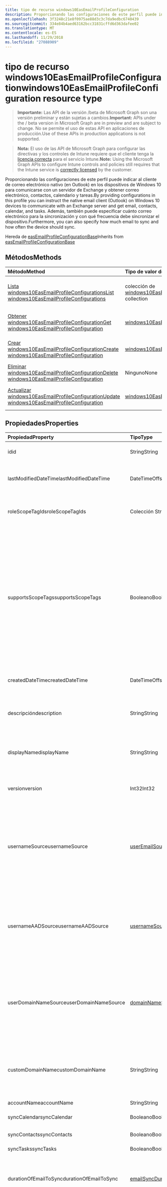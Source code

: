 ```yaml
---
title: tipo de recurso windows10EasEmailProfileConfiguration
description: Proporcionando las configuraciones de este perfil puede indicar al cliente de correo electrónico nativo (en Outlook) en los dispositivos de Windows 10 para comunicarse con un servidor de Exchange y obtener correo electrónico, contactos, calendario y tareas. Además, también puede especificar cuánto correo electrónico para la sincronización y con qué frecuencia debe sincronizar el dispositivo.
ms.openlocfilehash: 3f3248c21e8f0975ae88d3c3c7da9edbc6740439
ms.sourcegitcommit: 334e84b4aed63162bcc31831cffd6d363dafee02
ms.translationtype: MT
ms.contentlocale: es-ES
ms.lasthandoff: 11/29/2018
ms.locfileid: "27088909"
---
```

# <a name="windows10easemailprofileconfiguration-resource-type"></a><span data-ttu-id="27f1a-104">tipo de recurso windows10EasEmailProfileConfiguration</span><span class="sxs-lookup"><span data-stu-id="27f1a-104">windows10EasEmailProfileConfiguration resource type</span></span>

> <span data-ttu-id="27f1a-105">**Importante:** Las API de la versión /beta de Microsoft Graph son una versión preliminar y están sujetas a cambios.</span><span class="sxs-lookup"><span data-stu-id="27f1a-105">**Important:** APIs under the / beta version in Microsoft Graph are in preview and are subject to change.</span></span> <span data-ttu-id="27f1a-106">No se permite el uso de estas API en aplicaciones de producción.</span><span class="sxs-lookup"><span data-stu-id="27f1a-106">Use of these APIs in production applications is not supported.</span></span>

> <span data-ttu-id="27f1a-107">**Nota:** El uso de las API de Microsoft Graph para configurar las directivas y los controles de Intune requiere que el cliente tenga la [licencia correcta](https://go.microsoft.com/fwlink/?linkid=839381) para el servicio Intune.</span><span class="sxs-lookup"><span data-stu-id="27f1a-107">**Note:** Using the Microsoft Graph APIs to configure Intune controls and policies still requires that the Intune service is [correctly licensed](https://go.microsoft.com/fwlink/?linkid=839381) by the customer.</span></span>

<span data-ttu-id="27f1a-108">Proporcionando las configuraciones de este perfil puede indicar al cliente de correo electrónico nativo (en Outlook) en los dispositivos de Windows 10 para comunicarse con un servidor de Exchange y obtener correo electrónico, contactos, calendario y tareas.</span><span class="sxs-lookup"><span data-stu-id="27f1a-108">By providing configurations in this profile you can instruct the native email client (Outlook) on Windows 10 devices to communicate with an Exchange server and get email, contacts, calendar, and tasks.</span></span> <span data-ttu-id="27f1a-109">Además, también puede especificar cuánto correo electrónico para la sincronización y con qué frecuencia debe sincronizar el dispositivo.</span><span class="sxs-lookup"><span data-stu-id="27f1a-109">Furthermore, you can also specify how much email to sync and how often the device should sync.</span></span>

<span data-ttu-id="27f1a-110">Hereda de [easEmailProfileConfigurationBase](../resources/intune-deviceconfig-easemailprofileconfigurationbase.md)</span><span class="sxs-lookup"><span data-stu-id="27f1a-110">Inherits from [easEmailProfileConfigurationBase](../resources/intune-deviceconfig-easemailprofileconfigurationbase.md)</span></span>

## <a name="methods"></a><span data-ttu-id="27f1a-111">Métodos</span><span class="sxs-lookup"><span data-stu-id="27f1a-111">Methods</span></span>
|<span data-ttu-id="27f1a-112">Método</span><span class="sxs-lookup"><span data-stu-id="27f1a-112">Method</span></span>|<span data-ttu-id="27f1a-113">Tipo de valor devuelto</span><span class="sxs-lookup"><span data-stu-id="27f1a-113">Return Type</span></span>|<span data-ttu-id="27f1a-114">Descripción</span><span class="sxs-lookup"><span data-stu-id="27f1a-114">Description</span></span>|
|:---|:---|:---|
|[<span data-ttu-id="27f1a-115">Lista windows10EasEmailProfileConfigurations</span><span class="sxs-lookup"><span data-stu-id="27f1a-115">List windows10EasEmailProfileConfigurations</span></span>](../api/intune-deviceconfig-windows10easemailprofileconfiguration-list.md)|<span data-ttu-id="27f1a-116">colección de [windows10EasEmailProfileConfiguration](../resources/intune-deviceconfig-windows10easemailprofileconfiguration.md)</span><span class="sxs-lookup"><span data-stu-id="27f1a-116">[windows10EasEmailProfileConfiguration](../resources/intune-deviceconfig-windows10easemailprofileconfiguration.md) collection</span></span>|<span data-ttu-id="27f1a-117">Propiedades de la lista y relaciones de los objetos [windows10EasEmailProfileConfiguration](../resources/intune-deviceconfig-windows10easemailprofileconfiguration.md) .</span><span class="sxs-lookup"><span data-stu-id="27f1a-117">List properties and relationships of the [windows10EasEmailProfileConfiguration](../resources/intune-deviceconfig-windows10easemailprofileconfiguration.md) objects.</span></span>|
|[<span data-ttu-id="27f1a-118">Obtener windows10EasEmailProfileConfiguration</span><span class="sxs-lookup"><span data-stu-id="27f1a-118">Get windows10EasEmailProfileConfiguration</span></span>](../api/intune-deviceconfig-windows10easemailprofileconfiguration-get.md)|[<span data-ttu-id="27f1a-119">windows10EasEmailProfileConfiguration</span><span class="sxs-lookup"><span data-stu-id="27f1a-119">windows10EasEmailProfileConfiguration</span></span>](../resources/intune-deviceconfig-windows10easemailprofileconfiguration.md)|<span data-ttu-id="27f1a-120">Leer las propiedades y las relaciones del objeto [windows10EasEmailProfileConfiguration](../resources/intune-deviceconfig-windows10easemailprofileconfiguration.md) .</span><span class="sxs-lookup"><span data-stu-id="27f1a-120">Read properties and relationships of the [windows10EasEmailProfileConfiguration](../resources/intune-deviceconfig-windows10easemailprofileconfiguration.md) object.</span></span>|
|[<span data-ttu-id="27f1a-121">Crear windows10EasEmailProfileConfiguration</span><span class="sxs-lookup"><span data-stu-id="27f1a-121">Create windows10EasEmailProfileConfiguration</span></span>](../api/intune-deviceconfig-windows10easemailprofileconfiguration-create.md)|[<span data-ttu-id="27f1a-122">windows10EasEmailProfileConfiguration</span><span class="sxs-lookup"><span data-stu-id="27f1a-122">windows10EasEmailProfileConfiguration</span></span>](../resources/intune-deviceconfig-windows10easemailprofileconfiguration.md)|<span data-ttu-id="27f1a-123">Crear un nuevo objeto [windows10EasEmailProfileConfiguration](../resources/intune-deviceconfig-windows10easemailprofileconfiguration.md) .</span><span class="sxs-lookup"><span data-stu-id="27f1a-123">Create a new [windows10EasEmailProfileConfiguration](../resources/intune-deviceconfig-windows10easemailprofileconfiguration.md) object.</span></span>|
|[<span data-ttu-id="27f1a-124">Eliminar windows10EasEmailProfileConfiguration</span><span class="sxs-lookup"><span data-stu-id="27f1a-124">Delete windows10EasEmailProfileConfiguration</span></span>](../api/intune-deviceconfig-windows10easemailprofileconfiguration-delete.md)|<span data-ttu-id="27f1a-125">Ninguno</span><span class="sxs-lookup"><span data-stu-id="27f1a-125">None</span></span>|<span data-ttu-id="27f1a-126">Elimina un [windows10EasEmailProfileConfiguration](../resources/intune-deviceconfig-windows10easemailprofileconfiguration.md).</span><span class="sxs-lookup"><span data-stu-id="27f1a-126">Deletes a [windows10EasEmailProfileConfiguration](../resources/intune-deviceconfig-windows10easemailprofileconfiguration.md).</span></span>|
|[<span data-ttu-id="27f1a-127">Actualizar windows10EasEmailProfileConfiguration</span><span class="sxs-lookup"><span data-stu-id="27f1a-127">Update windows10EasEmailProfileConfiguration</span></span>](../api/intune-deviceconfig-windows10easemailprofileconfiguration-update.md)|[<span data-ttu-id="27f1a-128">windows10EasEmailProfileConfiguration</span><span class="sxs-lookup"><span data-stu-id="27f1a-128">windows10EasEmailProfileConfiguration</span></span>](../resources/intune-deviceconfig-windows10easemailprofileconfiguration.md)|<span data-ttu-id="27f1a-129">Actualizar las propiedades de un objeto [windows10EasEmailProfileConfiguration](../resources/intune-deviceconfig-windows10easemailprofileconfiguration.md) .</span><span class="sxs-lookup"><span data-stu-id="27f1a-129">Update the properties of a [windows10EasEmailProfileConfiguration](../resources/intune-deviceconfig-windows10easemailprofileconfiguration.md) object.</span></span>|

## <a name="properties"></a><span data-ttu-id="27f1a-130">Propiedades</span><span class="sxs-lookup"><span data-stu-id="27f1a-130">Properties</span></span>
|<span data-ttu-id="27f1a-131">Propiedad</span><span class="sxs-lookup"><span data-stu-id="27f1a-131">Property</span></span>|<span data-ttu-id="27f1a-132">Tipo</span><span class="sxs-lookup"><span data-stu-id="27f1a-132">Type</span></span>|<span data-ttu-id="27f1a-133">Descripción</span><span class="sxs-lookup"><span data-stu-id="27f1a-133">Description</span></span>|
|:---|:---|:---|
|<span data-ttu-id="27f1a-134">id</span><span class="sxs-lookup"><span data-stu-id="27f1a-134">id</span></span>|<span data-ttu-id="27f1a-135">String</span><span class="sxs-lookup"><span data-stu-id="27f1a-135">String</span></span>|<span data-ttu-id="27f1a-136">Clave de la entidad.</span><span class="sxs-lookup"><span data-stu-id="27f1a-136">Key of the entity.</span></span> <span data-ttu-id="27f1a-137">Heredado de [deviceConfiguration](../resources/intune-deviceconfig-deviceconfiguration.md)</span><span class="sxs-lookup"><span data-stu-id="27f1a-137">Inherited from [deviceConfiguration](../resources/intune-deviceconfig-deviceconfiguration.md)</span></span>|
|<span data-ttu-id="27f1a-138">lastModifiedDateTime</span><span class="sxs-lookup"><span data-stu-id="27f1a-138">lastModifiedDateTime</span></span>|<span data-ttu-id="27f1a-139">DateTimeOffset</span><span class="sxs-lookup"><span data-stu-id="27f1a-139">DateTimeOffset</span></span>|<span data-ttu-id="27f1a-140">Fecha y hora en la que se modificó el objeto por última vez.</span><span class="sxs-lookup"><span data-stu-id="27f1a-140">DateTime the object was last modified.</span></span> <span data-ttu-id="27f1a-141">Heredado de [deviceConfiguration](../resources/intune-deviceconfig-deviceconfiguration.md)</span><span class="sxs-lookup"><span data-stu-id="27f1a-141">Inherited from [deviceConfiguration](../resources/intune-deviceconfig-deviceconfiguration.md)</span></span>|
|<span data-ttu-id="27f1a-142">roleScopeTagIds</span><span class="sxs-lookup"><span data-stu-id="27f1a-142">roleScopeTagIds</span></span>|<span data-ttu-id="27f1a-143">Colección String</span><span class="sxs-lookup"><span data-stu-id="27f1a-143">String collection</span></span>|<span data-ttu-id="27f1a-144">Lista de etiquetas de ámbito para esta instancia de entidad.</span><span class="sxs-lookup"><span data-stu-id="27f1a-144">List of Scope Tags for this Entity instance.</span></span> <span data-ttu-id="27f1a-145">Heredado de [deviceConfiguration](../resources/intune-deviceconfig-deviceconfiguration.md)</span><span class="sxs-lookup"><span data-stu-id="27f1a-145">Inherited from [deviceConfiguration](../resources/intune-deviceconfig-deviceconfiguration.md)</span></span>|
|<span data-ttu-id="27f1a-146">supportsScopeTags</span><span class="sxs-lookup"><span data-stu-id="27f1a-146">supportsScopeTags</span></span>|<span data-ttu-id="27f1a-147">Booleano</span><span class="sxs-lookup"><span data-stu-id="27f1a-147">Boolean</span></span>|<span data-ttu-id="27f1a-148">Indica si la configuración del dispositivo subyacente admite la asignación de etiquetas de ámbito.</span><span class="sxs-lookup"><span data-stu-id="27f1a-148">Indicates whether or not the underlying Device Configuration supports the assignment of scope tags.</span></span> <span data-ttu-id="27f1a-149">No se permite la asignación a la propiedad ScopeTags cuando este valor es false y entidades no estará visibles para los usuarios con ámbito.</span><span class="sxs-lookup"><span data-stu-id="27f1a-149">Assigning to the ScopeTags property is not allowed when this value is false and entities will not be visible to scoped users.</span></span> <span data-ttu-id="27f1a-150">Esto se produce para las directivas de heredado creadas en Silverlight y se puede resolver por eliminar y volver a crear la directiva en el Portal de Azure.</span><span class="sxs-lookup"><span data-stu-id="27f1a-150">This occurs for Legacy policies created in Silverlight and can be resolved by deleting and recreating the policy in the Azure Portal.</span></span> <span data-ttu-id="27f1a-151">Esta propiedad es de sólo lectura.</span><span class="sxs-lookup"><span data-stu-id="27f1a-151">This property is read-only.</span></span> <span data-ttu-id="27f1a-152">Heredado de [deviceConfiguration](../resources/intune-deviceconfig-deviceconfiguration.md)</span><span class="sxs-lookup"><span data-stu-id="27f1a-152">Inherited from [deviceConfiguration](../resources/intune-deviceconfig-deviceconfiguration.md)</span></span>|
|<span data-ttu-id="27f1a-153">createdDateTime</span><span class="sxs-lookup"><span data-stu-id="27f1a-153">createdDateTime</span></span>|<span data-ttu-id="27f1a-154">DateTimeOffset</span><span class="sxs-lookup"><span data-stu-id="27f1a-154">DateTimeOffset</span></span>|<span data-ttu-id="27f1a-155">Fecha y hora en la que se creó el objeto.</span><span class="sxs-lookup"><span data-stu-id="27f1a-155">DateTime the object was created.</span></span> <span data-ttu-id="27f1a-156">Heredado de [deviceConfiguration](../resources/intune-deviceconfig-deviceconfiguration.md)</span><span class="sxs-lookup"><span data-stu-id="27f1a-156">Inherited from [deviceConfiguration](../resources/intune-deviceconfig-deviceconfiguration.md)</span></span>|
|<span data-ttu-id="27f1a-157">descripción</span><span class="sxs-lookup"><span data-stu-id="27f1a-157">description</span></span>|<span data-ttu-id="27f1a-158">String</span><span class="sxs-lookup"><span data-stu-id="27f1a-158">String</span></span>|<span data-ttu-id="27f1a-159">Descripción proporcionada por el administrador de la configuración del dispositivo.</span><span class="sxs-lookup"><span data-stu-id="27f1a-159">Admin provided description of the Device Configuration.</span></span> <span data-ttu-id="27f1a-160">Heredado de [deviceConfiguration](../resources/intune-deviceconfig-deviceconfiguration.md)</span><span class="sxs-lookup"><span data-stu-id="27f1a-160">Inherited from [deviceConfiguration](../resources/intune-deviceconfig-deviceconfiguration.md)</span></span>|
|<span data-ttu-id="27f1a-161">displayName</span><span class="sxs-lookup"><span data-stu-id="27f1a-161">displayName</span></span>|<span data-ttu-id="27f1a-162">String</span><span class="sxs-lookup"><span data-stu-id="27f1a-162">String</span></span>|<span data-ttu-id="27f1a-163">Nombre proporcionado por el administrador de la configuración del dispositivo.</span><span class="sxs-lookup"><span data-stu-id="27f1a-163">Admin provided name of the device configuration.</span></span> <span data-ttu-id="27f1a-164">Heredado de [deviceConfiguration](../resources/intune-deviceconfig-deviceconfiguration.md)</span><span class="sxs-lookup"><span data-stu-id="27f1a-164">Inherited from [deviceConfiguration](../resources/intune-deviceconfig-deviceconfiguration.md)</span></span>|
|<span data-ttu-id="27f1a-165">version</span><span class="sxs-lookup"><span data-stu-id="27f1a-165">version</span></span>|<span data-ttu-id="27f1a-166">Int32</span><span class="sxs-lookup"><span data-stu-id="27f1a-166">Int32</span></span>|<span data-ttu-id="27f1a-167">Versión de la configuración del dispositivo.</span><span class="sxs-lookup"><span data-stu-id="27f1a-167">Version of the device configuration.</span></span> <span data-ttu-id="27f1a-168">Heredado de [deviceConfiguration](../resources/intune-deviceconfig-deviceconfiguration.md)</span><span class="sxs-lookup"><span data-stu-id="27f1a-168">Inherited from [deviceConfiguration](../resources/intune-deviceconfig-deviceconfiguration.md)</span></span>|
|<span data-ttu-id="27f1a-169">usernameSource</span><span class="sxs-lookup"><span data-stu-id="27f1a-169">usernameSource</span></span>|[<span data-ttu-id="27f1a-170">userEmailSource</span><span class="sxs-lookup"><span data-stu-id="27f1a-170">userEmailSource</span></span>](../resources/intune-deviceconfig-useremailsource.md)|<span data-ttu-id="27f1a-171">Atributo de nombre de usuario que se seleccionan de AAD y se insertan en este perfil antes de instalar en el dispositivo.</span><span class="sxs-lookup"><span data-stu-id="27f1a-171">Username attribute that is picked from AAD and injected into this profile before installing on the device.</span></span> <span data-ttu-id="27f1a-172">Se hereda de [easEmailProfileConfigurationBase](../resources/intune-deviceconfig-easemailprofileconfigurationbase.md).</span><span class="sxs-lookup"><span data-stu-id="27f1a-172">Inherited from [easEmailProfileConfigurationBase](../resources/intune-deviceconfig-easemailprofileconfigurationbase.md).</span></span> <span data-ttu-id="27f1a-173">Los valores posibles son: `userPrincipalName` y `primarySmtpAddress`.</span><span class="sxs-lookup"><span data-stu-id="27f1a-173">Possible values are: `userPrincipalName`, `primarySmtpAddress`.</span></span>|
|<span data-ttu-id="27f1a-174">usernameAADSource</span><span class="sxs-lookup"><span data-stu-id="27f1a-174">usernameAADSource</span></span>|[<span data-ttu-id="27f1a-175">usernameSource</span><span class="sxs-lookup"><span data-stu-id="27f1a-175">usernameSource</span></span>](../resources/intune-deviceconfig-usernamesource.md)|<span data-ttu-id="27f1a-176">Nombre del campo AAD, que se usará para recuperar el nombre de usuario para el perfil de correo electrónico.</span><span class="sxs-lookup"><span data-stu-id="27f1a-176">Name of the AAD field, that will be used to retrieve UserName for email profile.</span></span> <span data-ttu-id="27f1a-177">Se hereda de [easEmailProfileConfigurationBase](../resources/intune-deviceconfig-easemailprofileconfigurationbase.md).</span><span class="sxs-lookup"><span data-stu-id="27f1a-177">Inherited from [easEmailProfileConfigurationBase](../resources/intune-deviceconfig-easemailprofileconfigurationbase.md).</span></span> <span data-ttu-id="27f1a-178">Los valores posibles son: `userPrincipalName`, `primarySmtpAddress` y `samAccountName`.</span><span class="sxs-lookup"><span data-stu-id="27f1a-178">Possible values are: `userPrincipalName`, `primarySmtpAddress`, `samAccountName`.</span></span>|
|<span data-ttu-id="27f1a-179">userDomainNameSource</span><span class="sxs-lookup"><span data-stu-id="27f1a-179">userDomainNameSource</span></span>|[<span data-ttu-id="27f1a-180">domainNameSource</span><span class="sxs-lookup"><span data-stu-id="27f1a-180">domainNameSource</span></span>](../resources/intune-deviceconfig-domainnamesource.md)|<span data-ttu-id="27f1a-181">Atributo UserDomainname que se seleccionan de AAD y se insertan en este perfil antes de instalar en el dispositivo.</span><span class="sxs-lookup"><span data-stu-id="27f1a-181">UserDomainname attribute that is picked from AAD and injected into this profile before installing on the device.</span></span> <span data-ttu-id="27f1a-182">Se hereda de [easEmailProfileConfigurationBase](../resources/intune-deviceconfig-easemailprofileconfigurationbase.md).</span><span class="sxs-lookup"><span data-stu-id="27f1a-182">Inherited from [easEmailProfileConfigurationBase](../resources/intune-deviceconfig-easemailprofileconfigurationbase.md).</span></span> <span data-ttu-id="27f1a-183">Los valores posibles son: `fullDomainName` y `netBiosDomainName`.</span><span class="sxs-lookup"><span data-stu-id="27f1a-183">Possible values are: `fullDomainName`, `netBiosDomainName`.</span></span>|
|<span data-ttu-id="27f1a-184">customDomainName</span><span class="sxs-lookup"><span data-stu-id="27f1a-184">customDomainName</span></span>|<span data-ttu-id="27f1a-185">String</span><span class="sxs-lookup"><span data-stu-id="27f1a-185">String</span></span>|<span data-ttu-id="27f1a-186">Valor de nombre de dominio personalizado utilizado durante la generación de un perfil de correo electrónico antes de instalar en el dispositivo.</span><span class="sxs-lookup"><span data-stu-id="27f1a-186">Custom domain name value used while generating an email profile before installing on the device.</span></span> <span data-ttu-id="27f1a-187">Se hereda de [easEmailProfileConfigurationBase](../resources/intune-deviceconfig-easemailprofileconfigurationbase.md)</span><span class="sxs-lookup"><span data-stu-id="27f1a-187">Inherited from [easEmailProfileConfigurationBase](../resources/intune-deviceconfig-easemailprofileconfigurationbase.md)</span></span>|
|<span data-ttu-id="27f1a-188">accountName</span><span class="sxs-lookup"><span data-stu-id="27f1a-188">accountName</span></span>|<span data-ttu-id="27f1a-189">String</span><span class="sxs-lookup"><span data-stu-id="27f1a-189">String</span></span>|<span data-ttu-id="27f1a-190">Nombre de la cuenta.</span><span class="sxs-lookup"><span data-stu-id="27f1a-190">Account name.</span></span>|
|<span data-ttu-id="27f1a-191">syncCalendar</span><span class="sxs-lookup"><span data-stu-id="27f1a-191">syncCalendar</span></span>|<span data-ttu-id="27f1a-192">Booleano</span><span class="sxs-lookup"><span data-stu-id="27f1a-192">Boolean</span></span>|<span data-ttu-id="27f1a-193">Si desea o no sincronizar el calendario.</span><span class="sxs-lookup"><span data-stu-id="27f1a-193">Whether or not to sync the calendar.</span></span>|
|<span data-ttu-id="27f1a-194">syncContacts</span><span class="sxs-lookup"><span data-stu-id="27f1a-194">syncContacts</span></span>|<span data-ttu-id="27f1a-195">Booleano</span><span class="sxs-lookup"><span data-stu-id="27f1a-195">Boolean</span></span>|<span data-ttu-id="27f1a-196">Si desea o no sincronizar contactos.</span><span class="sxs-lookup"><span data-stu-id="27f1a-196">Whether or not to sync contacts.</span></span>|
|<span data-ttu-id="27f1a-197">syncTasks</span><span class="sxs-lookup"><span data-stu-id="27f1a-197">syncTasks</span></span>|<span data-ttu-id="27f1a-198">Booleano</span><span class="sxs-lookup"><span data-stu-id="27f1a-198">Boolean</span></span>|<span data-ttu-id="27f1a-199">Si desea sincronizar las tareas.</span><span class="sxs-lookup"><span data-stu-id="27f1a-199">Whether or not to sync tasks.</span></span>|
|<span data-ttu-id="27f1a-200">durationOfEmailToSync</span><span class="sxs-lookup"><span data-stu-id="27f1a-200">durationOfEmailToSync</span></span>|[<span data-ttu-id="27f1a-201">emailSyncDuration</span><span class="sxs-lookup"><span data-stu-id="27f1a-201">emailSyncDuration</span></span>](../resources/intune-deviceconfig-emailsyncduration.md)|<span data-ttu-id="27f1a-202">Duración de correo electrónico para la sincronización. Los valores posibles son: `userDefined`, `oneDay`, `threeDays`, `oneWeek`, `twoWeeks`, `oneMonth`, `unlimited`.</span><span class="sxs-lookup"><span data-stu-id="27f1a-202">Duration of email to sync. Possible values are: `userDefined`, `oneDay`, `threeDays`, `oneWeek`, `twoWeeks`, `oneMonth`, `unlimited`.</span></span>|
|<span data-ttu-id="27f1a-203">emailAddressSource</span><span class="sxs-lookup"><span data-stu-id="27f1a-203">emailAddressSource</span></span>|[<span data-ttu-id="27f1a-204">userEmailSource</span><span class="sxs-lookup"><span data-stu-id="27f1a-204">userEmailSource</span></span>](../resources/intune-deviceconfig-useremailsource.md)|<span data-ttu-id="27f1a-205">Atributo de correo electrónico que se seleccionan de AAD y se insertan en este perfil antes de instalar en el dispositivo.</span><span class="sxs-lookup"><span data-stu-id="27f1a-205">Email attribute that is picked from AAD and injected into this profile before installing on the device.</span></span> <span data-ttu-id="27f1a-206">Los valores posibles son: `userPrincipalName` y `primarySmtpAddress`.</span><span class="sxs-lookup"><span data-stu-id="27f1a-206">Possible values are: `userPrincipalName`, `primarySmtpAddress`.</span></span>|
|<span data-ttu-id="27f1a-207">emailSyncSchedule</span><span class="sxs-lookup"><span data-stu-id="27f1a-207">emailSyncSchedule</span></span>|[<span data-ttu-id="27f1a-208">emailSyncSchedule</span><span class="sxs-lookup"><span data-stu-id="27f1a-208">emailSyncSchedule</span></span>](../resources/intune-deviceconfig-emailsyncschedule.md)|<span data-ttu-id="27f1a-209">Programación de sincronización de correo electrónico.</span><span class="sxs-lookup"><span data-stu-id="27f1a-209">Email sync schedule.</span></span> <span data-ttu-id="27f1a-210">Los valores posibles son: `userDefined`, `asMessagesArrive`, `manual`, `fifteenMinutes`, `thirtyMinutes`, `sixtyMinutes` y `basedOnMyUsage`.</span><span class="sxs-lookup"><span data-stu-id="27f1a-210">Possible values are: `userDefined`, `asMessagesArrive`, `manual`, `fifteenMinutes`, `thirtyMinutes`, `sixtyMinutes`, `basedOnMyUsage`.</span></span>|
|<span data-ttu-id="27f1a-211">hostName</span><span class="sxs-lookup"><span data-stu-id="27f1a-211">hostName</span></span>|<span data-ttu-id="27f1a-212">String</span><span class="sxs-lookup"><span data-stu-id="27f1a-212">String</span></span>|<span data-ttu-id="27f1a-213">Ubicación de Exchange esa dirección (URL) que la aplicación de correo nativo se conecta a.</span><span class="sxs-lookup"><span data-stu-id="27f1a-213">Exchange location that (URL) that the native mail app connects to.</span></span>|
|<span data-ttu-id="27f1a-214">requireSsl</span><span class="sxs-lookup"><span data-stu-id="27f1a-214">requireSsl</span></span>|<span data-ttu-id="27f1a-215">Booleano</span><span class="sxs-lookup"><span data-stu-id="27f1a-215">Boolean</span></span>|<span data-ttu-id="27f1a-216">Indica si se va a usar SSL o no.</span><span class="sxs-lookup"><span data-stu-id="27f1a-216">Indicates whether or not to use SSL.</span></span>|

## <a name="relationships"></a><span data-ttu-id="27f1a-217">Relaciones</span><span class="sxs-lookup"><span data-stu-id="27f1a-217">Relationships</span></span>
|<span data-ttu-id="27f1a-218">Relación</span><span class="sxs-lookup"><span data-stu-id="27f1a-218">Relationship</span></span>|<span data-ttu-id="27f1a-219">Tipo</span><span class="sxs-lookup"><span data-stu-id="27f1a-219">Type</span></span>|<span data-ttu-id="27f1a-220">Descripción</span><span class="sxs-lookup"><span data-stu-id="27f1a-220">Description</span></span>|
|:---|:---|:---|
|<span data-ttu-id="27f1a-221">groupAssignments</span><span class="sxs-lookup"><span data-stu-id="27f1a-221">groupAssignments</span></span>|<span data-ttu-id="27f1a-222">colección de [deviceConfigurationGroupAssignment](../resources/intune-deviceconfig-deviceconfigurationgroupassignment.md)</span><span class="sxs-lookup"><span data-stu-id="27f1a-222">[deviceConfigurationGroupAssignment](../resources/intune-deviceconfig-deviceconfigurationgroupassignment.md) collection</span></span>|<span data-ttu-id="27f1a-223">La lista de asignaciones de grupo para el perfil de configuración del dispositivo.</span><span class="sxs-lookup"><span data-stu-id="27f1a-223">The list of group assignments for the device configuration profile.</span></span> <span data-ttu-id="27f1a-224">Heredado de [deviceConfiguration](../resources/intune-deviceconfig-deviceconfiguration.md)</span><span class="sxs-lookup"><span data-stu-id="27f1a-224">Inherited from [deviceConfiguration](../resources/intune-deviceconfig-deviceconfiguration.md)</span></span>|
|<span data-ttu-id="27f1a-225">asignaciones</span><span class="sxs-lookup"><span data-stu-id="27f1a-225">assignments</span></span>|<span data-ttu-id="27f1a-226">Colección [deviceConfigurationAssignment](../resources/intune-deviceconfig-deviceconfigurationassignment.md)</span><span class="sxs-lookup"><span data-stu-id="27f1a-226">[deviceConfigurationAssignment](../resources/intune-deviceconfig-deviceconfigurationassignment.md) collection</span></span>|<span data-ttu-id="27f1a-227">La lista de tareas para el perfil de configuración del dispositivo.</span><span class="sxs-lookup"><span data-stu-id="27f1a-227">The list of assignments for the device configuration profile.</span></span> <span data-ttu-id="27f1a-228">Heredado de [deviceConfiguration](../resources/intune-deviceconfig-deviceconfiguration.md)</span><span class="sxs-lookup"><span data-stu-id="27f1a-228">Inherited from [deviceConfiguration](../resources/intune-deviceconfig-deviceconfiguration.md)</span></span>|
|<span data-ttu-id="27f1a-229">deviceStatuses</span><span class="sxs-lookup"><span data-stu-id="27f1a-229">deviceStatuses</span></span>|<span data-ttu-id="27f1a-230">Colección [deviceConfigurationDeviceStatus](../resources/intune-deviceconfig-deviceconfigurationdevicestatus.md)</span><span class="sxs-lookup"><span data-stu-id="27f1a-230">[deviceConfigurationDeviceStatus](../resources/intune-deviceconfig-deviceconfigurationdevicestatus.md) collection</span></span>|<span data-ttu-id="27f1a-231">Estado de instalación de configuración del dispositivo por dispositivo.</span><span class="sxs-lookup"><span data-stu-id="27f1a-231">Device configuration installation status by device.</span></span> <span data-ttu-id="27f1a-232">Heredado de [deviceConfiguration](../resources/intune-deviceconfig-deviceconfiguration.md)</span><span class="sxs-lookup"><span data-stu-id="27f1a-232">Inherited from [deviceConfiguration](../resources/intune-deviceconfig-deviceconfiguration.md)</span></span>|
|<span data-ttu-id="27f1a-233">userStatuses</span><span class="sxs-lookup"><span data-stu-id="27f1a-233">userStatuses</span></span>|<span data-ttu-id="27f1a-234">Colección [deviceConfigurationUserStatus](../resources/intune-deviceconfig-deviceconfigurationuserstatus.md)</span><span class="sxs-lookup"><span data-stu-id="27f1a-234">[deviceConfigurationUserStatus](../resources/intune-deviceconfig-deviceconfigurationuserstatus.md) collection</span></span>|<span data-ttu-id="27f1a-235">Estado de instalación de configuración de dispositivo por usuario.</span><span class="sxs-lookup"><span data-stu-id="27f1a-235">Device configuration installation status by user.</span></span> <span data-ttu-id="27f1a-236">Heredado de [deviceConfiguration](../resources/intune-deviceconfig-deviceconfiguration.md)</span><span class="sxs-lookup"><span data-stu-id="27f1a-236">Inherited from [deviceConfiguration](../resources/intune-deviceconfig-deviceconfiguration.md)</span></span>|
|<span data-ttu-id="27f1a-237">deviceStatusOverview</span><span class="sxs-lookup"><span data-stu-id="27f1a-237">deviceStatusOverview</span></span>|[<span data-ttu-id="27f1a-238">deviceConfigurationDeviceOverview</span><span class="sxs-lookup"><span data-stu-id="27f1a-238">deviceConfigurationDeviceOverview</span></span>](../resources/intune-deviceconfig-deviceconfigurationdeviceoverview.md)|<span data-ttu-id="27f1a-239">Información general sobre el estado de dispositivos de la configuración de dispositivo. Heredado de [deviceConfiguration](../resources/intune-deviceconfig-deviceconfiguration.md)</span><span class="sxs-lookup"><span data-stu-id="27f1a-239">Device Configuration devices status overview Inherited from [deviceConfiguration](../resources/intune-deviceconfig-deviceconfiguration.md)</span></span>|
|<span data-ttu-id="27f1a-240">userStatusOverview</span><span class="sxs-lookup"><span data-stu-id="27f1a-240">userStatusOverview</span></span>|[<span data-ttu-id="27f1a-241">deviceConfigurationUserOverview</span><span class="sxs-lookup"><span data-stu-id="27f1a-241">deviceConfigurationUserOverview</span></span>](../resources/intune-deviceconfig-deviceconfigurationuseroverview.md)|<span data-ttu-id="27f1a-242">Información general sobre el estado de usuarios de la configuración de dispositivo. Heredado de [deviceConfiguration](../resources/intune-deviceconfig-deviceconfiguration.md)</span><span class="sxs-lookup"><span data-stu-id="27f1a-242">Device Configuration users status overview Inherited from [deviceConfiguration](../resources/intune-deviceconfig-deviceconfiguration.md)</span></span>|
|<span data-ttu-id="27f1a-243">deviceSettingStateSummaries</span><span class="sxs-lookup"><span data-stu-id="27f1a-243">deviceSettingStateSummaries</span></span>|<span data-ttu-id="27f1a-244">Colección [settingStateDeviceSummary](../resources/intune-deviceconfig-settingstatedevicesummary.md)</span><span class="sxs-lookup"><span data-stu-id="27f1a-244">[settingStateDeviceSummary](../resources/intune-deviceconfig-settingstatedevicesummary.md) collection</span></span>|<span data-ttu-id="27f1a-245">Resumen de dispositivo sobre el estado de configuración de la configuración de dispositivo. Heredado de [deviceConfiguration](../resources/intune-deviceconfig-deviceconfiguration.md)</span><span class="sxs-lookup"><span data-stu-id="27f1a-245">Device Configuration Setting State Device Summary Inherited from [deviceConfiguration](../resources/intune-deviceconfig-deviceconfiguration.md)</span></span>|

## <a name="json-representation"></a><span data-ttu-id="27f1a-246">Representación JSON</span><span class="sxs-lookup"><span data-stu-id="27f1a-246">JSON Representation</span></span>
<span data-ttu-id="27f1a-247">Aquí tiene una representación JSON del recurso.</span><span class="sxs-lookup"><span data-stu-id="27f1a-247">Here is a JSON representation of the resource.</span></span>
<!-- {
  "blockType": "resource",
  "keyProperty": "id",
  "@odata.type": "microsoft.graph.windows10EasEmailProfileConfiguration"
}
-->
``` json
{
  "@odata.type": "#microsoft.graph.windows10EasEmailProfileConfiguration",
  "id": "String (identifier)",
  "lastModifiedDateTime": "String (timestamp)",
  "roleScopeTagIds": [
    "String"
  ],
  "supportsScopeTags": true,
  "createdDateTime": "String (timestamp)",
  "description": "String",
  "displayName": "String",
  "version": 1024,
  "usernameSource": "String",
  "usernameAADSource": "String",
  "userDomainNameSource": "String",
  "customDomainName": "String",
  "accountName": "String",
  "syncCalendar": true,
  "syncContacts": true,
  "syncTasks": true,
  "durationOfEmailToSync": "String",
  "emailAddressSource": "String",
  "emailSyncSchedule": "String",
  "hostName": "String",
  "requireSsl": true
}
```






